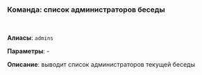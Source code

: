 ### **Команда: список администраторов беседы**
<br>

**Алиасы**: `admins`


**Параметры**: -


**Описание**:
выводит список администраторов текущей беседы
